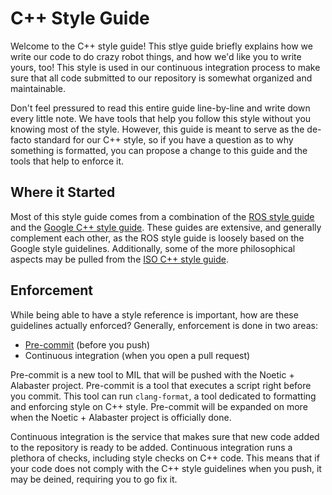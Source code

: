 # C++ Style Guide
Welcome to the C++ style guide! This stlye guide briefly explains how we write
our code to do crazy robot things, and how we'd like you to write yours, too!
This style is used in our continuous integration process to make sure that all
code submitted to our repository is somewhat organized and maintainable.

Don't feel pressured to read this entire guide line-by-line and write down every
little note. We have tools that help you follow this style without you knowing most
of the style. However, this guide is meant to serve as the de-facto standard for
our C++ style, so if you have a question as to why something is formatted, you
can propose a change to this guide and the tools that help to enforce it.

## Where it Started
Most of this style guide comes from a combination of the [ROS style guide](http://wiki.ros.org/CppStyleGuide)
and the [Google C++ style guide](https://google.github.io/styleguide/cppguide.html).
These guides are extensive, and generally complement each other, as the ROS style
guide is loosely based on the Google style guidelines. Additionally, some of the more
philosophical aspects may be pulled from the [ISO C++ style guide](http://isocpp.github.io/CppCoreGuidelines/CppCoreGuidelines).

## Enforcement
While being able to have a style reference is important, how are these guidelines
actually enforced? Generally, enforcement is done in two areas:

* [Pre-commit](https://pre-commit.com) (before you push)
* Continuous integration (when you open a pull request)

Pre-commit is a new tool to MIL that will be pushed with the Noetic + Alabaster project.
Pre-commit is a tool that executes a script right before you commit. This tool
can run ``clang-format``, a tool dedicated to formatting and enforcing style on
C++ style. Pre-commit will be expanded on more when the Noetic + Alabaster project
is officially done.

Continuous integration is the service that makes sure that new code added to the repository
is ready to be added. Continuous integration runs a plethora of checks, including
style checks on C++ code. This means that if your code does not comply with the C++
style guidelines when you push, it may be deined, requiring you to go fix it.
